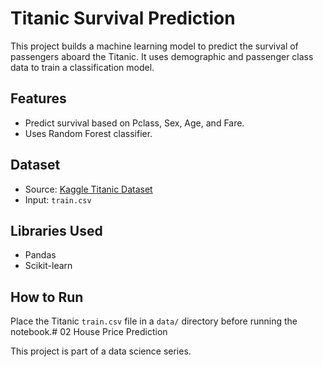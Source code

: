 # Titanic Survival Prediction

This project builds a machine learning model to predict the survival of passengers aboard the Titanic. It uses demographic and passenger class data to train a classification model.

## Features
- Predict survival based on Pclass, Sex, Age, and Fare.
- Uses Random Forest classifier.

## Dataset
- Source: [Kaggle Titanic Dataset](https://www.kaggle.com/c/titanic/data)
- Input: `train.csv`

## Libraries Used
- Pandas
- Scikit-learn

## How to Run
Place the Titanic `train.csv` file in a `data/` directory before running the notebook.# 02 House Price Prediction

This project is part of a data science series.
